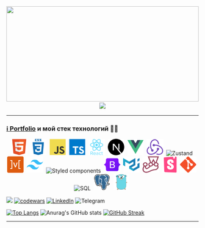<div align="center">
  <img src="https://media.giphy.com/media/dWesBcTLavkZuG35MI/giphy.gif" width="100%" height="250"  />
  <img src="https://readme-typing-svg.herokuapp.com?color=blue&lines=Hi,+I`m+Viktor+-+Frontend+developer.">
</div>

---
### <a href='http://viktorchizh.github.io/portfolio/'>ℹ Portfolio</a> и мой стек технологий 👨‍💻
<div align="center"> 
   <img src="https://github.com/devicons/devicon/blob/master/icons/html5/html5-original.svg" title="HTML5" alt="HTML5" width="43" height="43"/>&nbsp;
   <img src="https://github.com/devicons/devicon/blob/master/icons/css3/css3-plain-wordmark.svg"  title="CSS, SCSS, SASS" alt="CSS, SCSS, SASS" width="43" height="43"/>&nbsp;
   <img src="https://github.com/devicons/devicon/blob/master/icons/javascript/javascript-original.svg" title="JavaScript" alt="JavaScript" width="43" height="43"/>&nbsp;
   <img src="https://github.com/devicons/devicon/blob/master/icons/typescript/typescript-plain.svg" title="TypeScript" alt="TypeScript" width="43" height="43"/>&nbsp;
   <img src="https://github.com/devicons/devicon/blob/master/icons/react/react-original-wordmark.svg" title="React" alt="React" width="43" height="43"/>&nbsp;
   <img src="https://github.com/devicons/devicon/blob/master/icons/nextjs/nextjs-plain.svg" title="NextJs" alt="NextJs" width="43" height="43"/>&nbsp;
   <img src="https://github.com/devicons/devicon/blob/master/icons/vuejs/vuejs-original.svg" title="Vue" alt="Vue" width="43" height="43"/>&nbsp;
   <img src="https://github.com/devicons/devicon/blob/master/icons/redux/redux-original.svg" title="Redux, RTK, RTK-query" alt="Redux, RTK, RTK-query" width="43" height="43"/>&nbsp;
   <img src="https://github.com/pmndrs/zustand/blob/main/examples/demo/public/logo192.png" title="Zustand" alt="Zustand" width="43" height="43"/>&nbsp;
   <img src="https://github.com/devicons/devicon/blob/master/icons/mobx/mobx-plain.svg" title="MobX" alt="MobX" width="43" height="43"/>&nbsp;
   <img src="https://github.com/devicons/devicon/blob/master/icons/tailwindcss/tailwindcss-original.svg" title="tailwindcss" alt="tailwindcss" width="43" height="43"/>&nbsp;
   <img src="https://avatars.githubusercontent.com/u/20658825?s=48&v=4" title="Styled components" alt="Styled components" width="43" height="43"/>&nbsp;
   <img src="https://github.com/devicons/devicon/blob/master/icons/bootstrap/bootstrap-original.svg" title="Bootstrap" alt="Bootstrap" width="43" height="43"/>&nbsp;
   <img src="https://github.com/devicons/devicon/blob/master/icons/materialui/materialui-original.svg" title="MaterialUI" alt="MaterialUI" width="43" height="43"/>&nbsp;
   <img src="https://github.com/devicons/devicon/blob/master/icons/jest/jest-plain.svg" title="Jest" alt="Jest" width="43" height="43"/>&nbsp;
   <img src="https://github.com/devicons/devicon/blob/master/icons/storybook/storybook-original.svg" title="Storybook" alt="Storybook" width="43" height="43"/>
   <img src="https://github.com/devicons/devicon/blob/master/icons/git/git-original.svg" title="Git" alt="Git" width="43" height="43"/>&nbsp;
   <img src="https://upload.wikimedia.org/wikipedia/commons/6/6f/Sql_database_shortcut_icon.png" title="SQL" alt="SQL" width="43" height="43"/>&nbsp;
   <img src="https://github.com/devicons/devicon/blob/master/icons/postgresql/postgresql-original.svg" title="PostgreSQL" alt="PostgreSQL" width="43" height="43"/>&nbsp;
   <img src="https://github.com/devicons/devicon/blob/master/icons/go/go-original.svg" title="Go" alt="Go" width="43" height="43"/>&nbsp;
</div>
<!-- 🎯 Моя цель: стать Full-stack developer </br>-->
<!-- 🌐 Командные проекты:</br>
&nbsp;&nbsp;&nbsp;&nbsp;🌍 Relocate (private) https://github.com/relotech </br>
&nbsp;&nbsp;&nbsp;&nbsp;🎡 Nyan-Dash (private) https://github.com/Nyan-Dash </br>
&nbsp;&nbsp;&nbsp;&nbsp;🎴 Inctagram https://github.com/somegram-frontend </br>
&nbsp;&nbsp;&nbsp;&nbsp;🃏 FlashCards https://github.com/Arenelin/-flash-cards- </br>
&nbsp;&nbsp;&nbsp;&nbsp;🍷 AddWine (private) https://github.com/add-wine</br>
&nbsp;&nbsp;&nbsp;&nbsp;🏡 Grand-Real-Estate (private) https://github.com/Grand-Real-Estate </br> -->

![](https://komarev.com/ghpvc/?username=ViktorChizh&style=for-the-badge)&nbsp;[![codewars](https://www.codewars.com/users/ViktorChizh/badges/large)](https://www.codewars.com/users/ViktorChizh) <a href="https://www.linkedin.com/in/ViktorChizh/"><img width="150" height="40" src="https://img.shields.io/badge/LinkedIn-blue?style=for-the-badge&logo=linkedin&logoColor=white" alt="LinkedIn"/></a>&nbsp;<a href="https://t.me/ViktorChizh"></a><img width="122" height="40" src="https://img.shields.io/badge/Telegram-blue?style=for-the-badge&logo=telegram&logoColor=white" alt="Telegram"/>

[![Top Langs](https://github-readme-stats.vercel.app/api/top-langs/?username=ViktorChizh&langs_count=8&border_radius=10&show_owner=true&layout=compact&size_weight=1&card_width=300&theme=github_dark_dimmed)](https://github.com/anuraghazra/github-readme-stats)&nbsp;![Anurag's GitHub stats](https://github-readme-stats.vercel.app/api?username=ViktorChizh&theme=github_dark_dimmed&border_radius=10&show_icons=true&hide_rank=true&line_height=24)&nbsp;[![GitHub Streak](https://streak-stats.demolab.com?user=ViktorChizh&theme=github_dark_dimmed&border_radius=10&mode=weekly&card_height=190&card_width=215&hide_longest_streak=true)](https://git.io/streak-stats)

<!-- ℹ️ 🎯🛠️📲💫👨‍💻🌍 🖥️++💻 micro small-->
<!-- <img src="https://upload.wikimedia.org/wikipedia/commons/thumb/9/9a/Visual_Studio_Code_1.50_icon.svg/120px-Visual_Studio_Code_1.50_icon.svg.png" title="VScode" alt="VScode" width="43" height="43"/>&nbsp; -->
<!-- <img src="https://github.com/devicons/devicon/blob/master/icons/webstorm/webstorm-original.svg" title="WebStorm" alt="WebStorm" width="43" height="43"/>&nbsp; -->
<!-- <img src="https://github.com/devicons/devicon/blob/master/icons/sass/sass-original.svg" title="SASS" alt="SASS" width="43" height="43"/>&nbsp;-->

<!--  <img src="https://github.com/devicons/devicon/blob/master/icons/python/python-original.svg" title="Python" alt="Python" width="43" height="43"/>&nbsp;-->
<!--  <img src="https://avatars.githubusercontent.com/u/27804?s=48&v=4" title="Django" alt="Django" width="43" height="43"/>&nbsp;-->
<!--  <img src="https://upload.wikimedia.org/wikipedia/commons/thumb/c/c2/GitHub_Invertocat_Logo.svg/500px-GitHub_Invertocat_Logo.svg.png" title="GitHub" alt="GitHub" width="43" height="43"/> -->
<!--   <img src="https://redux-saga.js.org//img/Redux-Saga-Logo-Portrait.png" title="Redux-Saga" alt="Redux-Saga" width="43" height="43"/>&nbsp;-->
<!--   <img src="https://github.com/devicons/devicon/blob/master/icons/postman/postman-original.svg" title="Postman" alt="Postman" width="43" height="43"/>&nbsp;-->
---
